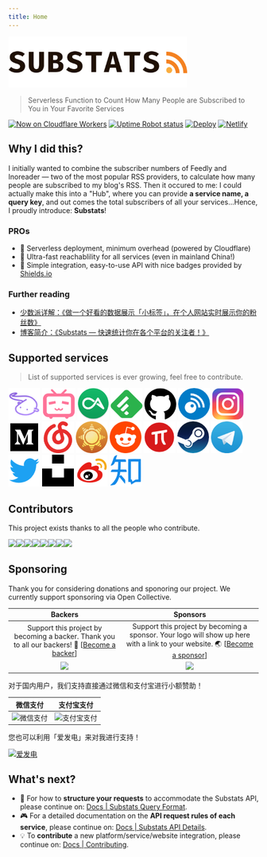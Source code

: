 ```yaml
---
title: Home
---
```


<img src="./assets/substats.svg" alt="substats-logo" width="360px" height="auto" >

> Serverless Function to Count How Many People are Subscribed to You in Your Favorite Services

[![Now on Cloudflare Workers](https://img.shields.io/badge/Now%20on-Cloudflare%20Workers-f38020?logo=cloudflare&logoColor=f38020)](https://api.spencerwoo.com/substats/)
[![Uptime Robot status](https://img.shields.io/uptimerobot/status/m784533782-966fa87a7f1afd93c9cc4e51?label=Status&color=00B0D8&logo=probot&logoColor=white)](https://stats.uptimerobot.com/92yjVTmk63/784533782)
[![Deploy](https://github.com/spencerwooo/Substats/workflows/Deploy/badge.svg)](https://github.com/spencerwooo/Substats/actions?query=workflow%3ADeploy)
[![Netlify](https://img.shields.io/netlify/34dba5ee-8e3f-4c0d-bc4e-1023f4a1c2ae?color=01ad9f&label=Docs&logo=netlify)](https://substats.spencerwoo.com/)

## Why I did this?

I initially wanted to combine the subscriber numbers of Feedly and Inoreader — two of the most popular RSS providers, to calculate how many people are subscribed to my blog's RSS. Then it occured to me: I could actually make this into a "Hub", where you can provide **a service name, a query key**, and out comes the total subscribers of all your services...Hence, I proudly introduce: **Substats**!

### PROs

- 🧊 Serverless deployment, minimum overhead (powered by Cloudflare)
- 🚀 Ultra-fast reachablility for all services (even in mainland China!)
- 🎈 Simple integration, easy-to-use API with nice badges provided by [Shields.io](https://shields.io/)

### Further reading

- [少数派详解：《做一个好看的数据展示「小标签」，在个人网站实时展示你的粉丝数》](https://sspai.com/post/59593)
- [博客简介：《Substats — 快速统计你在各个平台的关注者！》](https://blog.spencerwoo.com/2020/03/substats/)

## Supported services <Badge text="new" />

> List of supported services is ever growing, feel free to contribute.

<a href="/api"><img src="./assets/logo_afdian.png" alt="afdian" width="auto" height="64px"/></a>
<a href="/api"><img src="./assets/logo_bilibili.png" alt="bilibili" width="auto" height="64px"/></a>
<a href="/api"><img src="./assets/logo_coolapk.png" alt="coolapk" width="auto" height="64px"/></a>
<a href="/api"><img src="./assets/logo_feedly.png" alt="feedly" width="auto" height="64px"/></a>
<a href="/api"><img src="./assets/logo_github.png" alt="github" width="auto" height="64px"/></a>
<a href="/api"><img src="./assets/logo_inoreader.png" alt="inoreader" width="auto" height="64px"/></a>
<a href="/api"><img src="./assets/logo_ins.png" alt="instagram" width="auto" height="64px"/></a>
<a href="/api"><img src="./assets/logo_medium.png" alt="medium" width="auto" height="64px"/></a>
<a href="/api"><img src="./assets/logo_neteasemusic.png" alt="neteaseMusic" width="auto" height="64px"/></a>
<a href="/api"><img src="./assets/logo_newsblur.png" alt="newsblur" width="auto" height="64px"/></a>
<a href="/api"><img src="./assets/logo_reddit.png" alt="reddit" width="auto" height="64px"/></a>
<a href="/api"><img src="./assets/logo_sspai.png" alt="sspai" width="auto" height="64px"/></a>
<a href="/api"><img src="./assets/logo_steam.png" alt="steam" width="auto" height="64px"/></a>
<a href="/api"><img src="./assets/logo_tg.png" alt="telegram" width="auto" height="64px"/></a>
<a href="/api"><img src="./assets/logo_twitter.png" alt="twitter" width="auto" height="64px"/></a>
<a href="/api"><img src="./assets/logo_unsplash.png" alt="unsplash" width="auto" height="64px"/></a>
<a href="/api"><img src="./assets/logo_weibo.png" alt="weibo" width="auto" height="64px"/></a>
<a href="/api"><img src="./assets/logo_zhihu.png" alt="zhihu" width="auto" height="64px"/></a>

## Contributors

This project exists thanks to all the people who contribute.

<!-- <a href="https://github.com/spencerwooo/Substats/graphs/contributors"><img src="https://opencollective.com/substats/contributors.svg" /></a> -->

[![](https://sourcerer.io/fame/spencerwooo/spencerwooo/Substats/images/0)](https://sourcerer.io/fame/spencerwooo/spencerwooo/Substats/links/0)[![](https://sourcerer.io/fame/spencerwooo/spencerwooo/Substats/images/1)](https://sourcerer.io/fame/spencerwooo/spencerwooo/Substats/links/1)[![](https://sourcerer.io/fame/spencerwooo/spencerwooo/Substats/images/2)](https://sourcerer.io/fame/spencerwooo/spencerwooo/Substats/links/2)[![](https://sourcerer.io/fame/spencerwooo/spencerwooo/Substats/images/3)](https://sourcerer.io/fame/spencerwooo/spencerwooo/Substats/links/3)[![](https://sourcerer.io/fame/spencerwooo/spencerwooo/Substats/images/4)](https://sourcerer.io/fame/spencerwooo/spencerwooo/Substats/links/4)[![](https://sourcerer.io/fame/spencerwooo/spencerwooo/Substats/images/5)](https://sourcerer.io/fame/spencerwooo/spencerwooo/Substats/links/5)[![](https://sourcerer.io/fame/spencerwooo/spencerwooo/Substats/images/6)](https://sourcerer.io/fame/spencerwooo/spencerwooo/Substats/links/6)[![](https://sourcerer.io/fame/spencerwooo/spencerwooo/Substats/images/7)](https://sourcerer.io/fame/spencerwooo/spencerwooo/Substats/links/7)

## Sponsoring

Thank you for considering donations and sponoring our project. We currently support sponsoring via Open Collective.

|                                                                          Backers                                                                           |                                                                                 Sponsors                                                                                  |
| :--------------------------------------------------------------------------------------------------------------------------------------------------------: | :-----------------------------------------------------------------------------------------------------------------------------------------------------------------------: |
|        Support this project by becoming a backer. Thank you to all our backers! 🙏 [[Become a backer](https://opencollective.com/substats#backer)]         | Support this project by becoming a sponsor. Your logo will show up here with a link to your website. 🌏 [[Become a sponsor](https://opencollective.com/substats#sponsor)] |
| <a href="https://opencollective.com/substats#backers" target="_blank"><img src="https://opencollective.com/substats/tiers/backer.svg?avatarHeight=50"></a> |   <a href="https://opencollective.com/substats/sponsor/0/website" target="_blank"><img src="https://opencollective.com/substats/tiers/sponsor.svg?avatarHeight=50"></a>   |

对于国内用户，我们支持直接通过微信和支付宝进行小额赞助！

|                                         微信支付                                         |                                          支付宝支付                                          |
| :--------------------------------------------------------------------------------------: | :------------------------------------------------------------------------------------------: |
| <img src="https://i.loli.net/2018/03/13/5aa7ae214b63f.jpg" alt="微信支付" width="200px"> | <img src="https://i.loli.net/2020/03/26/f2GT6StAchgqea4.png" alt="支付宝支付" width="200px"> |

您也可以利用「爱发电」来对我进行支持！

[![爱发电](https://img.shields.io/badge/%E7%88%B1%E5%8F%91%E7%94%B5-@SpencerWoo-946ce6?labelColor=24292e&style=for-the-badge)](https://afdian.net/@spencerwoo)

## What's next?

- 📖 For how to **structure your requests** to accommodate the Substats API, please continue on: [Docs | Substats Query Format](/query.md).
- 🎮 For a detailed documentation on the **API request rules of each service**, please continue on: [Docs | Substats API Details](/api.md).
- 💡 To **contribute** a new platform/service/website integration, please continue on: [Docs | Contributing](/dev/).
